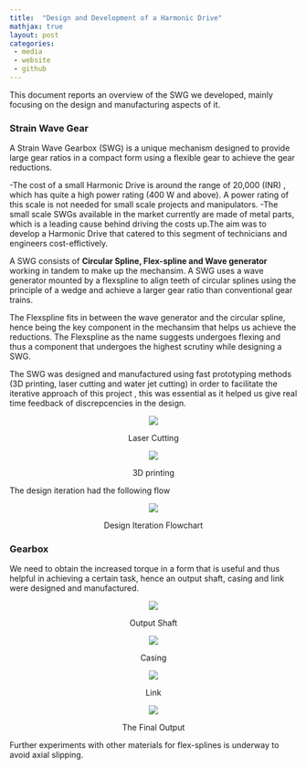 ```yaml
---
title:  "Design and Development of a Harmonic Drive"
mathjax: true
layout: post
categories: 
 - media
 - website
 - github
---
```


This document reports an overview of the SWG we developed, mainly focusing on the design and manufacturing aspects of it.

### Strain Wave Gear

A Strain Wave Gearbox (SWG) is a unique mechanism designed to provide large gear ratios in a compact form using a flexible gear to achieve the gear reductions. 

-The cost of a small Harmonic Drive is around the range of 20,000 (INR) , which has quite a high power rating (400 W and above). A power rating of this scale is not needed for small scale projects and manipulators.
-The small scale SWGs available in the market currently are made of metal parts, which is a leading cause behind driving the costs up.The aim was to develop a Harmonic Drive that catered to this segment of technicians and engineers cost-effictively.

A SWG consists of **Circular Spline, Flex-spline and Wave generator** working in tandem to make up the mechansim.
A SWG uses a wave generator mounted by a flexspline to align teeth of circular splines using the principle of a wedge and achieve a larger gear ratio than conventional gear trains. 

The Flexspline fits in between the wave generator and the circular spline, hence being the key component in the mechansim that helps us achieve the reductions. 
The Flexspline as the name suggests undergoes flexing and thus a component that undergoes the highest scrutiny while designing a SWG. 

The SWG was designed and manufactured using fast prototyping methods (3D printing, laser cutting and water jet cutting) in order to facilitate the iterative approach of this project , this was essential as it helped us give real time feedback of discrepcencies in the design.


<p align="center">
  <img src="https://user-images.githubusercontent.com/89920387/211235098-88df8d28-9b08-4907-a2e3-657fd2336c1c.png" />
</p>

<p align="center">
 Laser Cutting
</p>

<p align="center">
  <img src="https://user-images.githubusercontent.com/89920387/211235177-ae8dca5c-2c94-4c33-aa73-5250e7690aaf.png" />
</p>

<p align="center">
 3D printing
</p>

 The design iteration had the following flow 
 
 <p align="center">
  <img src="https://user-images.githubusercontent.com/89920387/211234804-63677c22-2c9b-41e5-89f8-416dd218ce1f.png" />
</p>

<p align="center">
Design Iteration Flowchart
</p>



### Gearbox
 
We need to obtain the increased torque in a form that is useful and thus helpful in achieving a certain task, hence an output shaft, casing and link were designed and manufactured.

 <p align="center">                                                                                                             
  <img src="https://user-images.githubusercontent.com/89920387/211239107-05581806-6ac4-436d-998a-3020b85fcdf5.png" />
</p>

<p align="center">
 Output Shaft
</p>

 <p align="center">
  <img src="https://user-images.githubusercontent.com/89920387/211239367-cef84420-dc33-4cd3-b325-c4c1f78d43c6.png" />
</p>

<p align="center">
 Casing
</p>

<p align="center">
  <img src="https://user-images.githubusercontent.com/89920387/211239468-ff1f0887-7eab-4442-adb4-bd63555151fe.png" />
</p>

<p align="center">
 Link
</p>


<p align="center">
  <img src="https://user-images.githubusercontent.com/89920387/211242312-1a37467c-39ce-4dba-af9a-677daed50e2a.png" />
</p>

<p align="center">
 The Final Output 
</p>

Further experiments with other materials for flex-splines is underway to avoid axial slipping.




 
 
 







